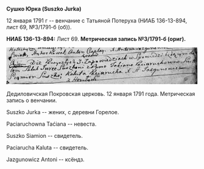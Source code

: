 **Сушко Юрка (Suszko Jurka)**

12 января 1791 г -- венчание с Татьяной Потеруха (НИАБ 136-13-894, лист
69, №3/1791-б (об)).

**НИАБ 136-13-894:** Лист 69. **Метрическая запись №3/1791-б (ориг).**

![](./media/a7106523d8f0126b0379a815d5890352c498b9e7.png)

Дедиловичская Покровская церковь. 12 января 1791 года. Метрическая
запись о венчании.

Suszko Jurka -- жених, с деревни Горелое.

Paciaruchowna Taćiana -- невеста.

Suszko Siamion -- свидетель.

Paciarucha Kaluta -- свидетель.

Jazgunowicz Antoni -- ксёндз.
